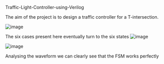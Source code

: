  Traffic-Light-Controller-using-Verilog

 The aim of the project is to design a traffic controller for a T-intersection.

 ![image](https://github.com/Shubh3009/Traffic-Light-Controller-Design-using-Verilog/assets/108566789/3606da39-cf69-4c44-aa6d-55bc00466df5)

 The six cases present here eventually turn to the six states 
 ![image](https://github.com/Shubh3009/Traffic-Light-Controller-Design-using-Verilog/assets/108566789/65981737-e189-4309-b913-c1011112fea9)



 ![image](https://github.com/Shubh3009/Traffic-Light-Controller-Design-using-Verilog/assets/108566789/a54ad955-5372-4c5b-b8e0-01bcc155d8c7)

 Analysing the waveform we can clearly see that the FSM works perfectly



 

